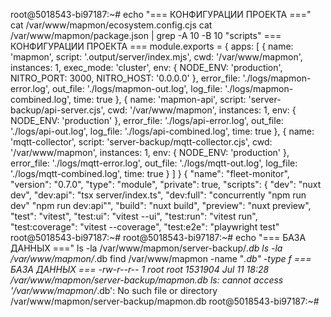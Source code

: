 root@5018543-bi97187:~# echo "=== КОНФИГУРАЦИИ ПРОЕКТА ==="
cat /var/www/mapmon/ecosystem.config.cjs
cat /var/www/mapmon/package.json | grep -A 10 -B 10 "scripts"
=== КОНФИГУРАЦИИ ПРОЕКТА ===
module.exports = {
  apps: [
    {
      name: 'mapmon',
      script: '.output/server/index.mjs',
      cwd: '/var/www/mapmon',
      instances: 1,
      exec_mode: 'cluster',
      env: {
        NODE_ENV: 'production',
        NITRO_PORT: 3000,
        NITRO_HOST: '0.0.0.0'
      },
      error_file: './logs/mapmon-error.log',
      out_file: './logs/mapmon-out.log',
      log_file: './logs/mapmon-combined.log',
      time: true
    },
    {
      name: 'mapmon-api',
      script: 'server-backup/api-server.cjs',
      cwd: '/var/www/mapmon',
      instances: 1,
      env: { NODE_ENV: 'production' },
      error_file: './logs/api-error.log',
      out_file: './logs/api-out.log',
      log_file: './logs/api-combined.log',
      time: true
    },
    {
      name: 'mqtt-collector',
      script: 'server-backup/mqtt-collector.cjs',
      cwd: '/var/www/mapmon',
      instances: 1,
      env: { NODE_ENV: 'production' },
      error_file: './logs/mqtt-error.log',
      out_file: './logs/mqtt-out.log',
      log_file: './logs/mqtt-combined.log',
      time: true
    }
  ]
} {
  "name": "fleet-monitor",
  "version": "0.7.0",
  "type": "module",
  "private": true,
  "scripts": {
    "dev": "nuxt dev",
    "dev:api": "tsx server/index.ts",
    "dev:full": "concurrently \"npm run dev\" \"npm run dev:api\"",
    "build": "nuxt build",
    "preview": "nuxt preview",
    "test": "vitest",
    "test:ui": "vitest --ui",
    "test:run": "vitest run",
    "test:coverage": "vitest --coverage",
    "test:e2e": "playwright test"
root@5018543-bi97187:~#
root@5018543-bi97187:~# echo "=== БАЗА ДАННЫХ ==="
ls -la /var/www/mapmon/server-backup/*.db
ls -la /var/www/mapmon/*.db
find /var/www/mapmon -name "*.db" -type f
=== БАЗА ДАННЫХ ===
-rw-r--r-- 1 root root 1531904 Jul 11 18:28 /var/www/mapmon/server-backup/mapmon.db
ls: cannot access '/var/www/mapmon/*.db': No such file or directory
/var/www/mapmon/server-backup/mapmon.db
root@5018543-bi97187:~#